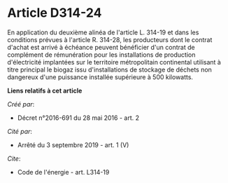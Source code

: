 # Article D314-24

En application du deuxième alinéa de l'article L. 314-19 et dans les conditions prévues à l'article R. 314-28, les
producteurs dont le contrat d'achat est arrivé à échéance peuvent bénéficier d'un contrat de complément de rémunération pour
les installations de production d'électricité implantées sur le territoire métropolitain continental utilisant à titre
principal le biogaz issu d'installations de stockage de déchets non dangereux d'une puissance installée supérieure à 500
kilowatts.

**Liens relatifs à cet article**

_Créé par_:

  - Décret n°2016-691 du 28 mai 2016 - art. 2

_Cité par_:

  - Arrêté du 3 septembre 2019 - art. 1 (V)

_Cite_:

  - Code de l'énergie - art. L314-19
